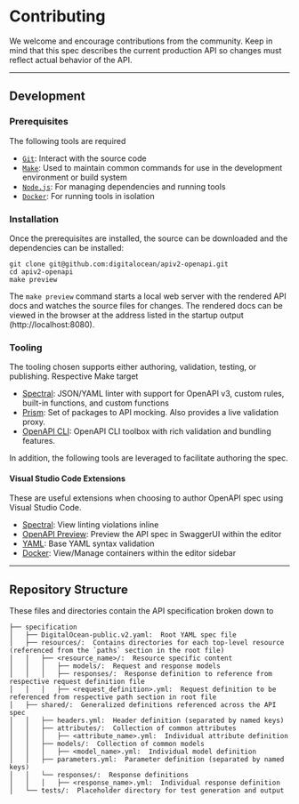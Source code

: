 # Contributing

We welcome and encourage contributions from the community. 
Keep in mind that this spec describes the current production API so changes
must reflect actual behavior of the API. 

---
## Development

### Prerequisites

The following tools are required 

* [`Git`](https://git-scm.com/): Interact with the source code
* [`Make`](https://www.gnu.org/software/make/manual/make.html): Used to maintain
  common commands for use in the development environment or build system
* [`Node.js`](https://nodejs.org/): For managing dependencies and running tools
* [`Docker`](https://www.docker.com/get-started): For running tools in isolation

### Installation

Once the prerequisites are installed, the source can be downloaded and the 
dependencies can be installed:

```
git clone git@github.com:digitalocean/apiv2-openapi.git
cd apiv2-openapi
make preview
```

The `make preview` command starts a local web server with the rendered API docs 
and watches the source files for changes. The rendered docs can be viewed in 
the browser at the address listed in the startup output (http://localhost:8080).

### Tooling

The tooling chosen supports either authoring, validation, testing, or 
publishing. Respective Make target 

* [Spectral](https://stoplight.io/open-source/spectral/): JSON/YAML linter with 
  support for OpenAPI v3, custom rules, built-in functions, and custom functions
* [Prism](https://stoplight.io/open-source/prism/): Set of packages to API 
  mocking. Also provides a live validation proxy.
* [OpenAPI CLI](https://github.com/Redocly/openapi-cli): OpenAPI CLI toolbox 
  with rich validation and bundling features.

In addition, the following tools are leveraged to facilitate authoring the spec.

#### Visual Studio Code Extensions

These are useful extensions when choosing to author OpenAPI spec using Visual 
Studio Code.

* [Spectral](https://marketplace.visualstudio.com/items?itemName=stoplight.spectral): 
  View linting violations inline
* [OpenAPI Preview](https://marketplace.visualstudio.com/items?itemName=zoellner.openapi-preview): 
  Preview the API spec in SwaggerUI within the editor
* [YAML](https://marketplace.visualstudio.com/items?itemName=redhat.vscode-yaml): 
  Base YAML syntax validation
* [Docker](https://marketplace.visualstudio.com/items?itemName=ms-azuretools.vscode-docker): 
  View/Manage containers within the editor sidebar

---
## Repository Structure

These files and directories contain the API specification broken down to 

```
├── specification
│   ├── DigitalOcean-public.v2.yaml:  Root YAML spec file
│   ├── resources/:  Contains directories for each top-level resource (referenced from the `paths` section in the root file)
│   │   ├── <resource_name>/:  Resource specific content
│   │   │   ├── models/:  Request and response models 
│   │   │   ├── responses/:  Response definition to reference from respective request definition file
│   │   │   ├── <request_definition>.yml:  Request definition to be referenced from respective path section in root file
│   ├── shared/:  Generalized definitions referenced across the API spec
│   │   ├── headers.yml:  Header definition (separated by named keys)
│   │   ├── attributes/:  Collection of common attributes
│   │   │   ├── <attribute_name>.yml:  Individual attribute definition
│   │   ├── models/:  Collection of common models
│   │   │   ├── <model_name>.yml:  Individual model definition
│   │   ├── parameters.yml:  Parameter definition (separated by named keys)
│   │   └── responses/:  Response definitions
│   │   │   ├── <response_name>.yml:  Individual response definition
│   └── tests/:  Placeholder directory for test generation and output
```